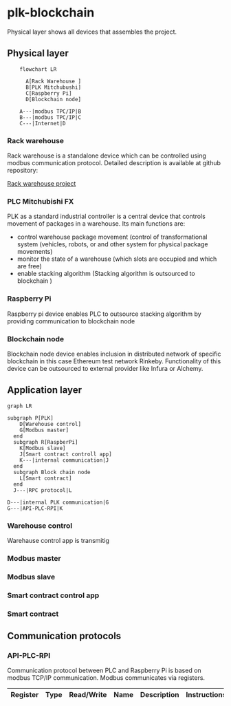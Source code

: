 
# plk-blockchain

Physical layer shows all devices that assembles the project.

## Physical layer
```mermaid
	flowchart LR
	
	  A[Rack Warehouse ]
	  B[PLK Mitchubushi]
	  C[Raspberry Pi]
	  D[Blockchain node]
	  
	A---|modbus TPC/IP|B
	B---|modbus TPC/IP|C
	C---|Internet|D

```

### Rack warehouse

Rack warehouse is a standalone device which can be controlled using modbus communication protocol. Detailed description is available at github repository: 

[Rack warehouse project](https://github.com/fsprojekti/rack-warehouse-jetmax)

### PLC Mitchubishi FX

PLK as a standard industrial controller is a central device that controls movement of packages in a warehouse. Its main functions are:
* control warehouse package movement (control of transformational system (vehicles, robots, or and other system for physical package movements)
* monitor the state of a warehouse (which slots are occupied and which are free)
* enable stacking algorithm (Stacking algorithm is outsourced to blockchain )

### Raspberry Pi
Raspberry pi device enables PLC to outsource stacking algorithm by providing communication to blockchain node

### Blockchain node
Blockchain node device enables inclusion in distributed network of specific blockchain in this case Ethereum test network Rinkeby. Functionality of this device can be outsourced to external provider like Infura or Alchemy.

## Application layer
```mermaid
graph LR

subgraph P[PLK]
    D[Warehouse control]
    G[Modbus master]
  end
  subgraph R[RaspberPi]
    K[Modbus slave]
    J[Smart contract controll app]
    K---|internal communication|J
  end
  subgraph Block chain node
    L[Smart contract]
  end
  J---|RPC protocol|L

D---|internal PLK communication|G
G---|API-PLC-RPI|K 
```
### Warehouse control

Warehause control app is transmitig 

### Modbus master
### Modbus slave
### Smart contract control app
### Smart contract

## Communication protocols

### API-PLC-RPI
Communication protocol between PLC and Raspberry Pi is based on modbus TCP/IP communication. Modbus communicates via registers.

|Register|Type|Read/Write|Name|Description|Instructions|
|---|---|---|---|---|---|
